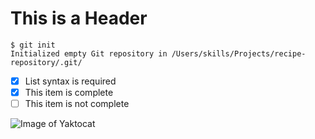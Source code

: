 # This is a Header
```
$ git init
Initialized empty Git repository in /Users/skills/Projects/recipe-repository/.git/
```
- [x] List syntax is required
- [x] This item is complete
- [ ] This item is not complete

![Image of Yaktocat](https://octodex.github.com/images/yaktocat.png)
